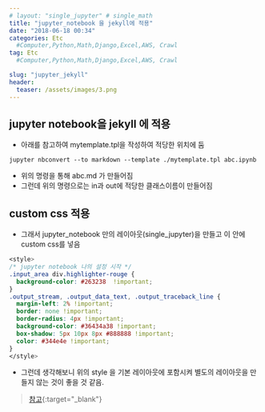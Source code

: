 ```yaml
---
# layout: "single_jupyter" # single_math
title: "jupyter_notebook 을 jekyll에 적용"
date: "2018-06-18 00:34"
categories: Etc
  #Computer,Python,Math,Django,Excel,AWS, Crawl
tag: Etc
  #Computer,Python,Math,Django,Excel,AWS, Crawl

slug: "jupyter_jekyll"
header:
  teaser: /assets/images/3.png
---
```


## jupyter notebook을 jekyll 에 적용
- 아래를 참고하여 mytemplate.tpl을 작성하여 적당한 위치에 둠
```
jupyter nbconvert --to markdown --template ./mytemplate.tpl abc.ipynb
```
- 위의 명령을 통해 abc.md 가 만들어짐
- 그런데 위의 명령으로는 in과 out에 적당한 클래스이름이 만들어짐

## custom css 적용
- 그래서 jupyter_notebook 만의 레이아웃(single_jupyter)을 만들고 이 안에 custom css를 넣음

``` css
<style>
/* jupyter notebook 나의 설정 시작 */
.input_area div.highlighter-rouge {
  background-color: #263238  !important;
}
.output_stream, .output_data_text, .output_traceback_line {
  margin-left: 2% !important;
  border: none !important;
  border-radius: 4px !important;
  background-color: #36434a38 !important;
  box-shadow: 5px 10px 8px #888888 !important;
  color: #344e4e !important;
}
</style>
```
- 그런데 생각해보니 위의 style 을 기본 레이아웃에 포함시켜 별도의 레이아웃을 만들지 않는 것이 좋을 것 같음.

>  [참고](https://predictablynoisy.com/jekyll-markdown-nbconvert){:target="_blank"}

